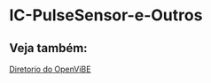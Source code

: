 # IC-PulseSensor-e-Outros

## Veja também:
[Diretorio do OpenViBE](https://github.com/OtvMonteiro/IC-BCI-OpenViBE)

